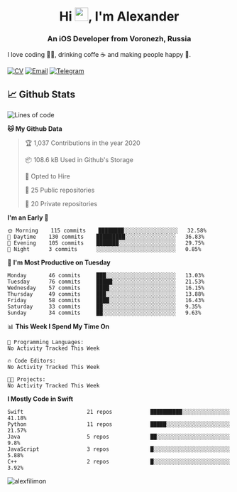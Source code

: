 <h1 align="center">Hi <img src="https://raw.githubusercontent.com/MartinHeinz/MartinHeinz/master/wave.gif" width="30px">, I'm Alexander</h1>
<h3 align="center">An iOS Developer from Voronezh, Russia</h3>

I love coding 👨‍💻, drinking coffe ☕️ and making people happy 🎊.

[![CV](https://img.shields.io/badge/CV-Александр%20Филимонов-14b420)](http://alexfilimon.github.io/)
[![Email](https://img.shields.io/badge/Email-as.filimonov@mail.ru-f39f37)](mailto:as.filimonov@mail.ru)
[![Telegram](https://img.shields.io/badge/Telegram-alexfilimon-1686b1)](https://t.me/alexfilimon)

## 📈 Github Stats

<!--START_SECTION:waka-->
![Lines of code](https://img.shields.io/badge/From%20Hello%20World%20I%27ve%20Written-3.7%20million%20Lines%20of%20code-blue)

**🐱 My Github Data** 

> 🏆 1,037 Contributions in the year 2020
 > 
> 📦 108.6 kB Used in Github's Storage 
 > 
> 💼 Opted to Hire
 > 
> 📜 25 Public repositories
 > 
> 🔑 20 Private repositories 

**I'm an Early 🐤** 

```text
🌞 Morning    115 commits    ████████░░░░░░░░░░░░░░░░░   32.58% 
🌆 Daytime    130 commits    █████████░░░░░░░░░░░░░░░░   36.83% 
🌃 Evening    105 commits    ███████░░░░░░░░░░░░░░░░░░   29.75% 
🌙 Night      3 commits      ░░░░░░░░░░░░░░░░░░░░░░░░░   0.85%

```
📅 **I'm Most Productive on Tuesday** 

```text
Monday       46 commits     ███░░░░░░░░░░░░░░░░░░░░░░   13.03% 
Tuesday      76 commits     █████░░░░░░░░░░░░░░░░░░░░   21.53% 
Wednesday    57 commits     ████░░░░░░░░░░░░░░░░░░░░░   16.15% 
Thursday     49 commits     ███░░░░░░░░░░░░░░░░░░░░░░   13.88% 
Friday       58 commits     ████░░░░░░░░░░░░░░░░░░░░░   16.43% 
Saturday     33 commits     ██░░░░░░░░░░░░░░░░░░░░░░░   9.35% 
Sunday       34 commits     ██░░░░░░░░░░░░░░░░░░░░░░░   9.63%

```


📊 **This Week I Spend My Time On** 

```text
💬 Programming Languages: 
No Activity Tracked This Week

🔥 Code Editors: 
No Activity Tracked This Week

🐱‍💻 Projects: 
No Activity Tracked This Week

```

**I Mostly Code in Swift** 

```text
Swift                    21 repos            ██████████░░░░░░░░░░░░░░░   41.18% 
Python                   11 repos            █████░░░░░░░░░░░░░░░░░░░░   21.57% 
Java                     5 repos             ██░░░░░░░░░░░░░░░░░░░░░░░   9.8% 
JavaScript               3 repos             █░░░░░░░░░░░░░░░░░░░░░░░░   5.88% 
C++                      2 repos             █░░░░░░░░░░░░░░░░░░░░░░░░   3.92%

```



<!--END_SECTION:waka-->

<img align="center" src="https://github-readme-stats.vercel.app/api?username=alexfilimon&show_icons=true" alt="alexfilimon" />

